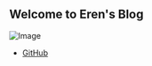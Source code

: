 ## Welcome to Eren's Blog

![Image](/assets/images/index/9R9Z8PHwo2E.jpg)

- [GitHub](https://github.com/rhzx3519)